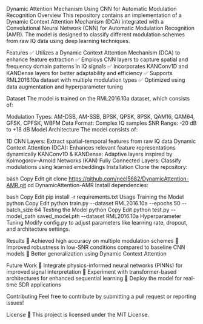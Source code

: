 Dynamic Attention Mechanism Using CNN for Automatic Modulation Recognition
Overview
This repository contains an implementation of a Dynamic Context Attention Mechanism (DCA) integrated with a Convolutional Neural Network (CNN) for Automatic Modulation Recognition (AMR). The model is designed to classify different modulation schemes from raw IQ data using deep learning techniques.

Features
✅ Utilizes a Dynamic Context Attention Mechanism (DCA) to enhance feature extraction
✅ Employs CNN layers to capture spatial and frequency domain patterns in IQ signals
✅ Incorporates KANConv1D and KANDense layers for better adaptability and efficiency
✅ Supports RML2016.10a dataset with multiple modulation types
✅ Optimized using data augmentation and hyperparameter tuning

Dataset
The model is trained on the RML2016.10a dataset, which consists of:

Modulation Types: AM-DSB, AM-SSB, BPSK, QPSK, 8PSK, QAM16, QAM64, GFSK, CPFSK, WBFM
Data Format: Complex IQ samples
SNR Range: -20 dB to +18 dB
Model Architecture
The model consists of:

1D CNN Layers: Extract spatial-temporal features from raw IQ data
Dynamic Context Attention (DCA): Enhances relevant feature representations dynamically
KANConv1D & KANDense: Adaptive layers inspired by Kolmogorov–Arnold Networks (KAN)
Fully Connected Layers: Classify modulations using learned embeddings
Installation
Clone the repository:

bash
Copy
Edit
git clone https://github.com/neel5682/DynamicAttention-AMR.git
cd DynamicAttention-AMR
Install dependencies:

bash
Copy
Edit
pip install -r requirements.txt
Usage
Training the Model
python
Copy
Edit
python train.py --dataset RML2016.10a --epochs 50 --batch_size 64
Testing the Model
python
Copy
Edit
python test.py --model_path saved_model.pth --dataset RML2016.10a
Hyperparameter Tuning
Modify config.py to adjust parameters like learning rate, dropout, and architecture settings.

Results
📌 Achieved high accuracy on multiple modulation schemes
📌 Improved robustness in low-SNR conditions compared to baseline CNN models
📌 Better generalization using Dynamic Context Attention

Future Work
🚀 Integrate physics-informed neural networks (PINNs) for improved signal interpretation
🚀 Experiment with transformer-based architectures for enhanced sequential learning
🚀 Deploy the model for real-time SDR applications

Contributing
Feel free to contribute by submitting a pull request or reporting issues!

License
📝 This project is licensed under the MIT License.
